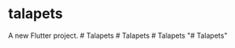 # talapets

A new Flutter project.
#   T a l a p e t s  
 #   T a l a p e t s  
 #   T a l a p e t s  
 "# Talapets" 
